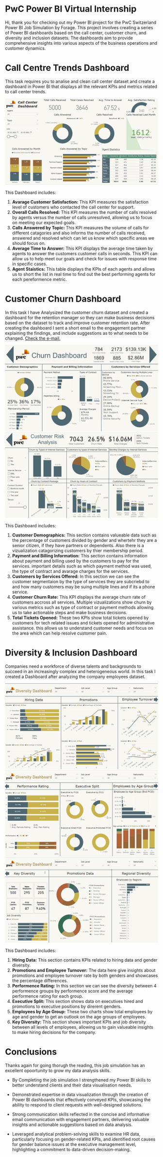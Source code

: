 # PwC Power BI Virtual Internship
Hi, thank you for checking out my Power BI project for the PwC Switzerland Power BI Job Simulation by Forage. This project involves creating a series of Power BI dashboards based on the call center, customer churn, and diversity and inclusion datasets. The dashboards aim to provide comprehensive insights into various aspects of the business operations and customer dynamics.

# Call Centre Trends Dashboard

This task requires you to analise and clean call center dataset and create a dashboard in Power BI that displays all the relevant KPIs and metrics related to call center trends. 

![Call Center Dashboard](Assets/Call_Center_Dashboard.png)

This Dashboard includes:

1. **Avarage Customer Satisfaction:** This KPI measures the satisfaction level of customers who contacted the call center for support. 
2. **Overall Calls Resolved:** This KPI measures the number of calls resolved by agents versus the number of calls unresolved, allowing us to focus on meeting our expected goals. 
3. **Calls Answered by Topic:** This KPI measures the volume of calls for different catagories and also informs the number of calls received, answered and resolved which can let us know which specific areas we should focus on. 
4. **Average Time to Answer:** This KPI displays the average time taken by agents to answer the customers customer calls in seconds. This KPI can allow us to help meet our goals and check for issues with response time in specific cases.
5. **Agent Staistics:** This table displays the KPIs of each agents and allows us to short the list in real time to find out the best performing agents for each pereformence metric.

# Customer Churn Dashboard

In this task I have Analysized the customer churn dataset and created a dashboard for the retention manager so they can make business decisions based on the dataset to track and improve customer retention rate. After creating the dashboard I sent a short email to the engagement partner explaining the findings, and include suggestions as to what needs to be changed. [Check the e-mail.](/Customer_Churn_Data_Analysis/E-mail_to_retention_manager.docx)

![Customer Churn Dashboard Page 1](Assets/Customer_Churn_Dashboard_Page_1.png)
![Customer Churn Dashboard Page 2](Assets/Customer_Churn_Dashboard_Page_2.png)

This Dashboard includes:

1. **Customer Demographics:** This section contains valueable data such as the percentage of customers divided by gender and whertehr they are a senior citizen, if they have partners or dependents. Also there is a vizualization catagorizing customers by thier membership period. 
2. **Payment and Billing Information:** This section contains information about payment and billing used by the customers to pay for the services. important details such as which payment method was used, the type of contract and avarage charges for the services.
3. **Customers by Services Offered:** In this section we can see the customer segmentaion by the type of services they are subcriebd to and how many customers may be suing multiple lines and if its a phone service.
4. **Customer Churn Rate:** This KPI displays the average churn rate of customers accross all services. Multiple vizualizations show churn by various metrics such as type of contract or payment methods allowing us to take actionable steps and make business decisions.
5. **Total Tickets Opened:** These two KPIs show total tickets opened by customers for tech related issues and tickets opened for administrative assistance. this allows us to understand customer needs and focus on the area which can help resolve customer pain.

# Diversity & Inclusion Dashboard

Companies need a workforce of diverse talents and backgrounds to succeed in an increasingly complex and heterogeneous world. In this task I created a Dashboard after analyzing the company employees dataset.

![Diversity Inclusion Dashboard Page 1](Assets/Diversity_Inclusion_Dashboard_Page_1.png)
![Diversity Inclusion Dashboard Page 2](Assets/Diversity_Inclusion_Dashboard_Page_2.png)
![Diversity Inclusion Dashboard Page 3](Assets/Diversity_Inclusion_Dashboard_Page_3.png)

This Dashboard includes:

1. **Hiring Data:** This section contains KPIs related to hiring data and gender diversity.
2. **Promotions and Employee Turnover:** The data here give insights about promotions and employee turnover rate by both genders and showcases the percentage differences.
3. **Performence Rating:** In this section we can see the diversity between 4 performence groups by performence score and the average performence rating for each group.
4. **Executive Split:** This section shows data on executives hired and promotions to executive positions by direrent genders.
5. **Employees by Age Group:** These two charts show total employees by age and gender to get an outlook on the age groups of employees.
6. **Key Diversity:** This section shows important KPIs and job diversity between all levels of employees, allowing us to gain valueable insights to make hiring decisions for the company.

# Conclusions
Thanks again for going thorugh the reading, this job simulation has an excellent opoortunity to grow my data analysis skills.

 * By Completing the job simulation I strengthened my Power BI skills to better understand clients and their data visualisation needs. 

 * Demonstrated expertise in data visualization through the creation of Power BI dashboards that effectively conveyed KPIs, showcasing the ability to respond to client requests with well-designed solutions.

 * Strong communication skills reflected in the concise and informative email communication with engagement partners, delivering valuable insights and  actionable suggestions based on data analysis.

 * Leveraged analytical problem-solving skills to examine HR data, particularly focusing on gender-related KPIs, and identified root causes for gender balance issues at the executive management level, highlighting a commitment to data-driven decision-making.